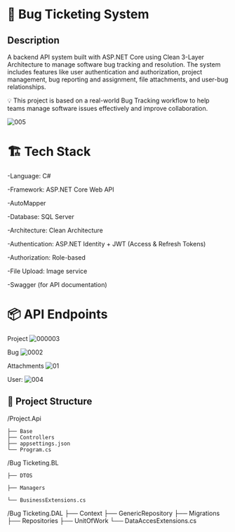 # **🐞 Bug Ticketing System**
## **Description**
A backend API system built with ASP.NET Core using Clean 3-Layer Architecture to manage software bug tracking and resolution.
The system includes features like user authentication and authorization, project management, bug reporting and assignment, file attachments, and user-bug relationships.

💡 This project is based on a real-world Bug Tracking workflow to help teams manage software issues effectively and improve collaboration.

![005](https://github.com/user-attachments/assets/5a95aa05-2af6-4079-8966-87b09aa9feb9)


# 🏗️ Tech Stack
-Language: C#

-Framework: ASP.NET Core Web API

-AutoMapper

-Database: SQL Server

-Architecture: Clean Architecture

-Authentication: ASP.NET Identity + JWT (Access & Refresh Tokens)

-Authorization: Role-based

-File Upload: Image service

-Swagger (for API documentation)



# **📦 API Endpoints**
   Project
  ![000003](https://github.com/user-attachments/assets/a4018e00-71cf-41b6-8cc1-39d45a67e28d)
  
  Bug
  ![0002](https://github.com/user-attachments/assets/3aa6c177-dd60-4224-8948-1928b2695327)

  Attachments
  ![01](https://github.com/user-attachments/assets/46f971bd-2ff2-4e92-9cfb-e053cbd6cd12)

  User:
  ![004](https://github.com/user-attachments/assets/2a0f9581-90a7-4202-b619-3f72c17a80d3)

## 📂 Project Structure

/Project.Api

    ├── Base
    ├── Controllers
    ├── appsettings.json
    └── Program.cs

/Bug Ticketing.BL

    ├── DTOS
    
    ├── Managers
    
    └── BusinessExtensions.cs

/Bug Ticketing.DAL
    ├── Context
    ├── GenericRepository
    ├── Migrations
    ├── Repositories
    ├──  UnitOfWork
    └── DataAccesExtensions.cs


